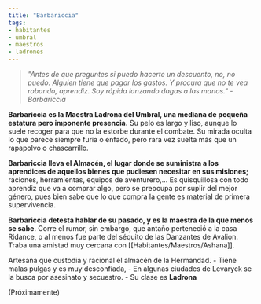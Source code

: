 ```yaml
---
title: "Barbariccia"
tags:
- habitantes
- umbral
- maestros
- ladrones
---
```

> _"Antes de que preguntes si puedo hacerte un descuento, no, no puedo. Alguien tiene que pagar los gastos. Y procura que no te vea robando, aprendiz. Soy rápida lanzando dagas a las manos." - Barbariccia_

**Barbariccia es la Maestra Ladrona del Umbral, una mediana de pequeña estatura pero imponente presencia.** Su pelo es largo y liso, aunque lo suele recoger para que no la estorbe durante el combate. Su mirada oculta lo que parece siempre furia o enfado, pero rara vez suelta más que un rapapolvo o chascarrillo.

**Barbariccia lleva el Almacén, el lugar donde se suministra a los aprendices de aquellos bienes que pudiesen necesitar en sus misiones;** raciones, herramientas, equipos de aventurero,... Es quisquillosa con todo aprendiz que va a comprar algo, pero se preocupa por suplir del mejor género, pues bien sabe que lo que compra la gente es material de primera supervivencia.

**Barbariccia detesta hablar de su pasado, y es la maestra de la que menos se sabe**. Corre el rumor, sin embargo, que antaño perteneció a la casa Ridance, o al menos fue parte del séquito de las Danzantes de Avalion. Traba una amistad muy cercana con [[Habitantes/Maestros/Ashana]].

Artesana que custodia y racional el almacén de la Hermandad. - Tiene malas pulgas y es muy desconfiada, - En algunas ciudades de Levaryck se la busca por asesinato y secuestro. - Su clase es **Ladrona**

(Próximamente)